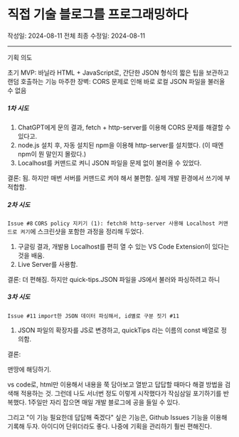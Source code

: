 # 직접 기술 블로그를 프로그래밍하다
작성일: 2024-08-11
전체 최종 수정일: 2024-08-11

---

기획 의도

초기 MVP: 바닐라 HTML + JavaScript로, 간단한 JSON 형식의 짧은 팁을 보관하고 랜덤 호출하는 기능
마주한 장벽: CORS 문제로 인해 바로 로컬 JSON 파일을 불러올 수 없음

##### 1차 시도

1. ChatGPT에게 문의 결과, fetch + http-server를 이용해 CORS 문제를 해결할 수 있다고.
2. node.js 설치 후, 자동 설치된 npm을 이용해 http-server를 설치했다.
(이 때엔 npm이 뭔 말인지 몰랐다.)
3. Localhost를 커맨드로 켜니 JSON 파일을 문제 없이 불러올 수 있었다.

결론: 됨. 하지만 매번 서버를 커맨드로 켜야 해서 불편함. 실제 개발 환경에서 쓰기에 부적합함.

##### 2차 시도
`Issue #8` `CORS policy 지키기 (1): fetch와 http-server 사용해 Localhost 커맨드로 켜기`에 스크린샷을 포함한 과정을 정리해 두었다.

1. 구글링 결과, 개발용 Localhost를 편히 열 수 있는 VS Code Extension이 있다는 것을 배움.
2. Live Server를 사용함.

결론: 더 편해짐. 하지만 quick-tips.JSON 파일을 JS에서 불러와 파싱하려고 하니 

##### 3차 시도
`Issue #11` `import한 JSON 데이터 파싱해서, id별로 구분 짓기 #11`
1. JSON 파일의 확장자를 JS로 변경하고, quickTips 라는 이름의 const 배열로 정의함.

결론: 

맨땅에 해딩하기.

vs code로, html만 이용해서 내용을 쭉 담아보고 열받고 답답할 때마다 해결 방법을 검색해 적용하는 것.
그런데 나도 서너번 정도 이렇게 시작했다가 작심삼일 포기하기를 반복했다. 1주일만 자리 잡으면 매일 개발 블로그에 공을 들일 수 있다.

그리고 "이 기능 필요한데 답답해 죽겠다" 싶은 기능은, Github Issues 기능을 이용해 기록해 두자. 아이디어 단위더라도 좋다. 나중에 기획을 관리하기 훨씬 편해진다.